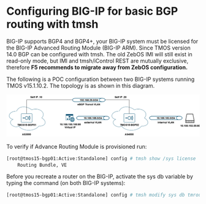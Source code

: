 # Configuring BIG-IP for basic BGP routing with tmsh

BIG-IP supports BGP4 and BGP4+, your BIG-IP system must be licensed for the BIG-IP Advanced Routing Module (BIG-IP ARM). 
Since TMOS version 14.0 BGP can be configured with tmsh. The old ZebOS IMI will still exist in read-only mode, but IMI and tmsh/iControl REST are mutually exclusive, therefore **F5 recommends to migrate away from ZebOS configuration.**

The following is a POC configuration between two BIG-IP systems running TMOS v15.1.10.2.
The topology is as shown in this diagram.

![topology_diagram](/assets/topology_diagram.png)

To verify if Advance Routing Module is provisioned run:
```bash
[root@tmos15-bgp01:Active:Standalone] config # tmsh show /sys license | grep "Routing Bundle"
    Routing Bundle, VE
```

Before you recreate a router on the BIG-IP, activate the sys db variable by typing the command (on both BIG-IP systems):
```bash
[root@tmos15-bgp01:Active:Standalone] config # tmsh modify sys db tmrouted.tmos.routing value enable
```